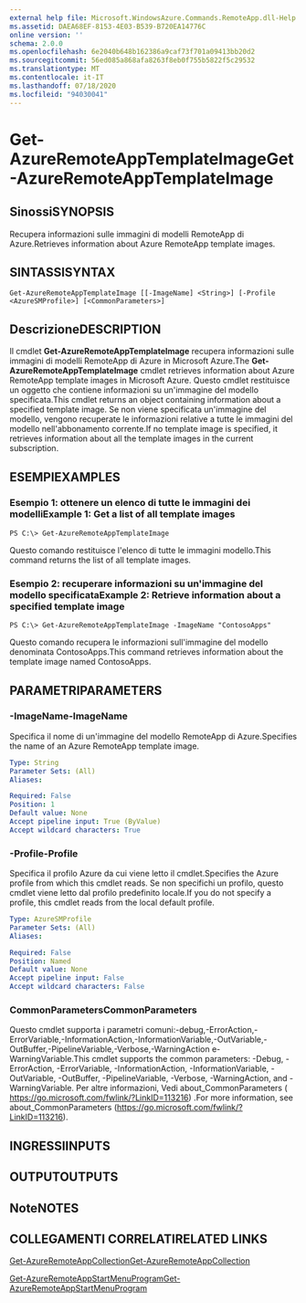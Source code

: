 ```yaml
---
external help file: Microsoft.WindowsAzure.Commands.RemoteApp.dll-Help.xml
ms.assetid: DAEA68EF-8153-4E03-B539-B720EA14776C
online version: ''
schema: 2.0.0
ms.openlocfilehash: 6e2040b648b162386a9caf73f701a09413bb20d2
ms.sourcegitcommit: 56ed085a868afa8263f8eb0f755b5822f5c29532
ms.translationtype: MT
ms.contentlocale: it-IT
ms.lasthandoff: 07/18/2020
ms.locfileid: "94030041"
---
```

# <span data-ttu-id="d1b3c-101">Get-AzureRemoteAppTemplateImage</span><span class="sxs-lookup"><span data-stu-id="d1b3c-101">Get-AzureRemoteAppTemplateImage</span></span>

## <span data-ttu-id="d1b3c-102">Sinossi</span><span class="sxs-lookup"><span data-stu-id="d1b3c-102">SYNOPSIS</span></span>
<span data-ttu-id="d1b3c-103">Recupera informazioni sulle immagini di modelli RemoteApp di Azure.</span><span class="sxs-lookup"><span data-stu-id="d1b3c-103">Retrieves information about Azure RemoteApp template images.</span></span>

## <span data-ttu-id="d1b3c-104">SINTASSI</span><span class="sxs-lookup"><span data-stu-id="d1b3c-104">SYNTAX</span></span>

```
Get-AzureRemoteAppTemplateImage [[-ImageName] <String>] [-Profile <AzureSMProfile>] [<CommonParameters>]
```

## <span data-ttu-id="d1b3c-105">Descrizione</span><span class="sxs-lookup"><span data-stu-id="d1b3c-105">DESCRIPTION</span></span>
<span data-ttu-id="d1b3c-106">Il cmdlet **Get-AzureRemoteAppTemplateImage** recupera informazioni sulle immagini di modelli RemoteApp di Azure in Microsoft Azure.</span><span class="sxs-lookup"><span data-stu-id="d1b3c-106">The **Get-AzureRemoteAppTemplateImage** cmdlet retrieves information about Azure RemoteApp template images in Microsoft Azure.</span></span>
<span data-ttu-id="d1b3c-107">Questo cmdlet restituisce un oggetto che contiene informazioni su un'immagine del modello specificata.</span><span class="sxs-lookup"><span data-stu-id="d1b3c-107">This cmdlet returns an object containing information about a specified template image.</span></span>
<span data-ttu-id="d1b3c-108">Se non viene specificata un'immagine del modello, vengono recuperate le informazioni relative a tutte le immagini del modello nell'abbonamento corrente.</span><span class="sxs-lookup"><span data-stu-id="d1b3c-108">If no template image is specified, it retrieves information about all the template images in the current subscription.</span></span>

## <span data-ttu-id="d1b3c-109">ESEMPI</span><span class="sxs-lookup"><span data-stu-id="d1b3c-109">EXAMPLES</span></span>

### <span data-ttu-id="d1b3c-110">Esempio 1: ottenere un elenco di tutte le immagini dei modelli</span><span class="sxs-lookup"><span data-stu-id="d1b3c-110">Example 1: Get a list of all template images</span></span>
```
PS C:\> Get-AzureRemoteAppTemplateImage
```

<span data-ttu-id="d1b3c-111">Questo comando restituisce l'elenco di tutte le immagini modello.</span><span class="sxs-lookup"><span data-stu-id="d1b3c-111">This command returns the list of all template images.</span></span>

### <span data-ttu-id="d1b3c-112">Esempio 2: recuperare informazioni su un'immagine del modello specificata</span><span class="sxs-lookup"><span data-stu-id="d1b3c-112">Example 2: Retrieve information about a specified template image</span></span>
```
PS C:\> Get-AzureRemoteAppTemplateImage -ImageName "ContosoApps"
```

<span data-ttu-id="d1b3c-113">Questo comando recupera le informazioni sull'immagine del modello denominata ContosoApps.</span><span class="sxs-lookup"><span data-stu-id="d1b3c-113">This command retrieves information about the template image named ContosoApps.</span></span>

## <span data-ttu-id="d1b3c-114">PARAMETRI</span><span class="sxs-lookup"><span data-stu-id="d1b3c-114">PARAMETERS</span></span>

### <span data-ttu-id="d1b3c-115">-ImageName</span><span class="sxs-lookup"><span data-stu-id="d1b3c-115">-ImageName</span></span>
<span data-ttu-id="d1b3c-116">Specifica il nome di un'immagine del modello RemoteApp di Azure.</span><span class="sxs-lookup"><span data-stu-id="d1b3c-116">Specifies the name of an Azure RemoteApp template image.</span></span>

```yaml
Type: String
Parameter Sets: (All)
Aliases: 

Required: False
Position: 1
Default value: None
Accept pipeline input: True (ByValue)
Accept wildcard characters: True
```

### <span data-ttu-id="d1b3c-117">-Profile</span><span class="sxs-lookup"><span data-stu-id="d1b3c-117">-Profile</span></span>
<span data-ttu-id="d1b3c-118">Specifica il profilo Azure da cui viene letto il cmdlet.</span><span class="sxs-lookup"><span data-stu-id="d1b3c-118">Specifies the Azure profile from which this cmdlet reads.</span></span>
<span data-ttu-id="d1b3c-119">Se non specifichi un profilo, questo cmdlet viene letto dal profilo predefinito locale.</span><span class="sxs-lookup"><span data-stu-id="d1b3c-119">If you do not specify a profile, this cmdlet reads from the local default profile.</span></span>

```yaml
Type: AzureSMProfile
Parameter Sets: (All)
Aliases: 

Required: False
Position: Named
Default value: None
Accept pipeline input: False
Accept wildcard characters: False
```

### <span data-ttu-id="d1b3c-120">CommonParameters</span><span class="sxs-lookup"><span data-stu-id="d1b3c-120">CommonParameters</span></span>
<span data-ttu-id="d1b3c-121">Questo cmdlet supporta i parametri comuni:-debug,-ErrorAction,-ErrorVariable,-InformationAction,-InformationVariable,-OutVariable,-OutBuffer,-PipelineVariable,-Verbose,-WarningAction e-WarningVariable.</span><span class="sxs-lookup"><span data-stu-id="d1b3c-121">This cmdlet supports the common parameters: -Debug, -ErrorAction, -ErrorVariable, -InformationAction, -InformationVariable, -OutVariable, -OutBuffer, -PipelineVariable, -Verbose, -WarningAction, and -WarningVariable.</span></span> <span data-ttu-id="d1b3c-122">Per altre informazioni, Vedi about_CommonParameters ( https://go.microsoft.com/fwlink/?LinkID=113216) .</span><span class="sxs-lookup"><span data-stu-id="d1b3c-122">For more information, see about_CommonParameters (https://go.microsoft.com/fwlink/?LinkID=113216).</span></span>

## <span data-ttu-id="d1b3c-123">INGRESSI</span><span class="sxs-lookup"><span data-stu-id="d1b3c-123">INPUTS</span></span>

## <span data-ttu-id="d1b3c-124">OUTPUT</span><span class="sxs-lookup"><span data-stu-id="d1b3c-124">OUTPUTS</span></span>

## <span data-ttu-id="d1b3c-125">Note</span><span class="sxs-lookup"><span data-stu-id="d1b3c-125">NOTES</span></span>

## <span data-ttu-id="d1b3c-126">COLLEGAMENTI CORRELATI</span><span class="sxs-lookup"><span data-stu-id="d1b3c-126">RELATED LINKS</span></span>

[<span data-ttu-id="d1b3c-127">Get-AzureRemoteAppCollection</span><span class="sxs-lookup"><span data-stu-id="d1b3c-127">Get-AzureRemoteAppCollection</span></span>](./Get-AzureRemoteAppCollection.md)

[<span data-ttu-id="d1b3c-128">Get-AzureRemoteAppStartMenuProgram</span><span class="sxs-lookup"><span data-stu-id="d1b3c-128">Get-AzureRemoteAppStartMenuProgram</span></span>](./Get-AzureRemoteAppStartMenuProgram.md)


